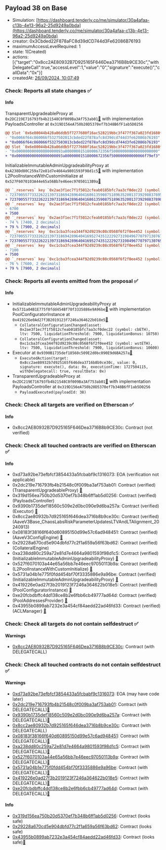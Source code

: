 ## Payload 38 on Base

- Simulation: [https://dashboard.tenderly.co/me/simulator/30a4afaa-c13b-4e13-96a2-25d9249a0bda](https://dashboard.tenderly.co/me/simulator/30a4afaa-c13b-4e13-96a2-25d9249a0bda)
- creator: 0x3Cbded22F878aFC8d39dCD744d3Fe62086B76193
- maximumAccessLevelRequired: 1
- state: 1(Created)
- actions: [{"target":"0x8cc2AE80932B7D925165F646Dea3716B8b9CE30c","withDelegateCall":true,"accessLevel":1,"value":"0","signature":"execute()","callData":"0x"}]
- createdAt: [26/09/2024, 10:07:49](https://basescan.org/tx/0x99c6aafc4816ba1041d68cc9f5b6d83981fb8c74cd5ed3040c35c7fee18683a2)

### Check: Reports all state changes :white_check_mark:

#### Info


TransparentUpgradeableProxy at `0x2DC219E716793fb4b21548C0f009Ba3Af753ab01`[:ghost:](https://github.com/bgd-labs/aave-address-book "GovernanceV3Base.PAYLOADS_CONTROLLER") with implementation PayloadsController at `0x319D156eA750b20D5370ef7b348B6fF1ab5D0256`
```diff
@@ Slot `0x6e80044b428a86ddb5f7277680f16ac528219bbc3f477f367a023fd1680fef05` @@
- "0x0066f64c860066f5327502013cbded22f878afc8d39dcd744d3fe62086b76193"
+ "0x0066f64c860066f5327503013cbded22f878afc8d39dcd744d3fe62086b76193"
@@ Slot `0x6e80044b428a86ddb5f7277680f16ac528219bbc3f477f367a023fd1680fef06` @@
- "0x000000000000000000093a80000001518000672356f500000000000000000000"
+ "0x000000000000000000093a80000001518000672356f500000000000066f79ef3"
```

InitializableImmutableAdminUpgradeabilityProxy at `0xA238Dd80C259a72e81d7e4664a9801593F98d1c5`[:ghost:](https://github.com/bgd-labs/aave-address-book "AaveV3Base.POOL") with implementation L2PoolInstanceWithCustomInitialize at `0x527F6070103A44e65a56Bb7e46eec97050113B9a`[:ghost:](https://github.com/bgd-labs/aave-address-book "AaveV3Base.POOL_IMPL")
```diff
@@ `_reserves` key `0x2ae3f1ec7f1f5012cfeab0185bfc7aa3cf0dec22 (symbol: cbETH).configuration.data` @@
- 7237005577332262213973186942896404168613590875189635200137392988378953685548
+ 7237005577332262213973186942896404168613590875189635200137392988378986454348
@@ `_reserves` key `0x2ae3f1ec7f1f5012cfeab0185bfc7aa3cf0dec22 (symbol: cbETH).configuration.data_decoded.ltv` @@
- 6700
+ 7500
@@ `_reserves` key `0x2ae3f1ec7f1f5012cfeab0185bfc7aa3cf0dec22 (symbol: cbETH).configuration.data_decoded.liquidationThreshold` @@
- 74 % [7400, 2 decimals]
+ 79 % [7900, 2 decimals]
@@ `_reserves` key `0xc1cba3fcea344f92d9239c08c0568f6f2f0ee452 (symbol: wstETH).configuration.data` @@
- 7237005577332262213973186942896404169527435122292731984967707971307671919548
+ 7237005577332262213973186942896404169527435122292731984967707971307691580748
@@ `_reserves` key `0xc1cba3fcea344f92d9239c08c0568f6f2f0ee452 (symbol: wstETH).configuration.data_decoded.ltv` @@
- 7100
+ 7500
@@ `_reserves` key `0xc1cba3fcea344f92d9239c08c0568f6f2f0ee452 (symbol: wstETH).configuration.data_decoded.liquidationThreshold` @@
- 76 % [7600, 2 decimals]
+ 79 % [7900, 2 decimals]
```


### Check: Reports all events emitted from the proposal :white_check_mark:

#### Info

- InitializableImmutableAdminUpgradeabilityProxy at `0x5731a04B1E775f0fdd454Bf70f3335886e9A96be`[:ghost:](https://github.com/bgd-labs/aave-address-book "AaveV3Base.POOL_CONFIGURATOR") with implementation PoolConfiguratorInstance at `0x419226e0Ad27f3B2019123f7246a364622b018e5`[:ghost:](https://github.com/bgd-labs/aave-address-book "AaveV3Base.POOL_CONFIGURATOR_IMPL")
  - `CollateralConfigurationChanged(asset: 0x2ae3f1ec7f1f5012cfeab0185bfc7aa3cf0dec22 (symbol: cbETH), ltv: 7500, liquidationThreshold: 7900, liquidationBonus: 10750)`
  - `CollateralConfigurationChanged(asset: 0xc1cba3fcea344f92d9239c08c0568f6f2f0ee452 (symbol: wstETH), ltv: 7500, liquidationThreshold: 7900, liquidationBonus: 10600)`
- Executor at `0x9390B1735def18560c509E2d0bc090E9d6BA257a`[:ghost:](https://github.com/bgd-labs/aave-address-book "AaveV3Base.ACL_ADMIN, GovernanceV3Base.EXECUTOR_LVL_1")
  - `ExecutedAction(target: 0x8cc2ae80932b7d925165f646dea3716b8b9ce30c, value: 0, signature: execute(), data: 0x, executionTime: 1727504115, withDelegatecall: true, resultData: 0x)`
- TransparentUpgradeableProxy at `0x2DC219E716793fb4b21548C0f009Ba3Af753ab01`[:ghost:](https://github.com/bgd-labs/aave-address-book "GovernanceV3Base.PAYLOADS_CONTROLLER") with implementation PayloadsController at `0x319D156eA750b20D5370ef7b348B6fF1ab5D0256`
  - `PayloadExecuted(payloadId: 38)`

### Check: Check all targets are verified on Etherscan :white_check_mark:

#### Info

- 0x8cc2AE80932B7D925165F646Dea3716B8b9CE30c: Contract (not verified) 

### Check: Check all touched contracts are verified on Etherscan :white_check_mark:

#### Info

- 0xd73a92be73efbfcf3854433a5fcbabf9c1316073: EOA (verification not applicable)
- 0x2dc219e716793fb4b21548c0f009ba3af753ab01: Contract (verified) (TransparentUpgradeableProxy) [:ghost:](https://github.com/bgd-labs/aave-address-book "GovernanceV3Base.PAYLOADS_CONTROLLER")
- 0x319d156ea750b20d5370ef7b348b6ff1ab5d0256: Contract (verified) (PayloadsController) 
- 0x9390b1735def18560c509e2d0bc090e9d6ba257a: Contract (verified) (Executor) [:ghost:](https://github.com/bgd-labs/aave-address-book "AaveV3Base.ACL_ADMIN, GovernanceV3Base.EXECUTOR_LVL_1")
- 0x8cc2ae80932b7d925165f646dea3716b8b9ce30c: Contract (verified) (AaveV3Base_ChaosLabsRiskParameterUpdatesLTVAndLTAlignment_20240913) 
- 0x08183f38166f640d60895150d99e57c6ad948451: Contract (verified) (AaveV3ConfigEngine) [:ghost:](https://github.com/bgd-labs/aave-address-book "AaveV3Base.CONFIG_ENGINE")
- 0x29228a670cd5e904dbfd77c2f1a659a56f63bd62: Contract (verified) (CollateralEngine) 
- 0xa238dd80c259a72e81d7e4664a9801593f98d1c5: Contract (verified) (InitializableImmutableAdminUpgradeabilityProxy) [:ghost:](https://github.com/bgd-labs/aave-address-book "AaveV3Base.POOL")
- 0x527f6070103a44e65a56bb7e46eec97050113b9a: Contract (verified) (L2PoolInstanceWithCustomInitialize) [:ghost:](https://github.com/bgd-labs/aave-address-book "AaveV3Base.POOL_IMPL")
- 0x5731a04b1e775f0fdd454bf70f3335886e9a96be: Contract (verified) (InitializableImmutableAdminUpgradeabilityProxy) [:ghost:](https://github.com/bgd-labs/aave-address-book "AaveV3Base.POOL_CONFIGURATOR")
- 0x419226e0ad27f3b2019123f7246a364622b018e5: Contract (verified) (PoolConfiguratorInstance) [:ghost:](https://github.com/bgd-labs/aave-address-book "AaveV3Base.POOL_CONFIGURATOR_IMPL")
- 0xe20fcbdbffc4dd138ce8b2e6fbb6cb49777ad64d: Contract (verified) (PoolAddressesProvider) [:ghost:](https://github.com/bgd-labs/aave-address-book "AaveV3Base.POOL_ADDRESSES_PROVIDER")
- 0x43955b0899ab7232e3a454cf84aedd22ad46fd33: Contract (verified) (ACLManager) [:ghost:](https://github.com/bgd-labs/aave-address-book "AaveV3Base.ACL_MANAGER")

### Check: Check all targets do not contain selfdestruct :white_check_mark:

#### Warnings

- [0x8cc2AE80932B7D925165F646Dea3716B8b9CE30c](https://basescan.org/address/0x8cc2AE80932B7D925165F646Dea3716B8b9CE30c): Contract (with DELEGATECALL)

### Check: Check all touched contracts do not contain selfdestruct :white_check_mark:

#### Warnings

- [0xd73a92be73efbfcf3854433a5fcbabf9c1316073](https://basescan.org/address/0xd73a92be73efbfcf3854433a5fcbabf9c1316073): EOA (may have code later)
- [0x2dc219e716793fb4b21548c0f009ba3af753ab01](https://basescan.org/address/0x2dc219e716793fb4b21548c0f009ba3af753ab01): Contract (with DELEGATECALL)[:ghost:](https://github.com/bgd-labs/aave-address-book "GovernanceV3Base.PAYLOADS_CONTROLLER")
- [0x9390b1735def18560c509e2d0bc090e9d6ba257a](https://basescan.org/address/0x9390b1735def18560c509e2d0bc090e9d6ba257a): Contract (with DELEGATECALL)[:ghost:](https://github.com/bgd-labs/aave-address-book "AaveV3Base.ACL_ADMIN, GovernanceV3Base.EXECUTOR_LVL_1")
- [0x8cc2ae80932b7d925165f646dea3716b8b9ce30c](https://basescan.org/address/0x8cc2ae80932b7d925165f646dea3716b8b9ce30c): Contract (with DELEGATECALL)
- [0x08183f38166f640d60895150d99e57c6ad948451](https://basescan.org/address/0x08183f38166f640d60895150d99e57c6ad948451): Contract (with DELEGATECALL)[:ghost:](https://github.com/bgd-labs/aave-address-book "AaveV3Base.CONFIG_ENGINE")
- [0xa238dd80c259a72e81d7e4664a9801593f98d1c5](https://basescan.org/address/0xa238dd80c259a72e81d7e4664a9801593f98d1c5): Contract (with DELEGATECALL)[:ghost:](https://github.com/bgd-labs/aave-address-book "AaveV3Base.POOL")
- [0x527f6070103a44e65a56bb7e46eec97050113b9a](https://basescan.org/address/0x527f6070103a44e65a56bb7e46eec97050113b9a): Contract (with DELEGATECALL)[:ghost:](https://github.com/bgd-labs/aave-address-book "AaveV3Base.POOL_IMPL")
- [0x5731a04b1e775f0fdd454bf70f3335886e9a96be](https://basescan.org/address/0x5731a04b1e775f0fdd454bf70f3335886e9a96be): Contract (with DELEGATECALL)[:ghost:](https://github.com/bgd-labs/aave-address-book "AaveV3Base.POOL_CONFIGURATOR")
- [0x419226e0ad27f3b2019123f7246a364622b018e5](https://basescan.org/address/0x419226e0ad27f3b2019123f7246a364622b018e5): Contract (with DELEGATECALL)[:ghost:](https://github.com/bgd-labs/aave-address-book "AaveV3Base.POOL_CONFIGURATOR_IMPL")
- [0xe20fcbdbffc4dd138ce8b2e6fbb6cb49777ad64d](https://basescan.org/address/0xe20fcbdbffc4dd138ce8b2e6fbb6cb49777ad64d): Contract (with DELEGATECALL)[:ghost:](https://github.com/bgd-labs/aave-address-book "AaveV3Base.POOL_ADDRESSES_PROVIDER")

#### Info

- [0x319d156ea750b20d5370ef7b348b6ff1ab5d0256](https://basescan.org/address/0x319d156ea750b20d5370ef7b348b6ff1ab5d0256): Contract (looks safe)
- [0x29228a670cd5e904dbfd77c2f1a659a56f63bd62](https://basescan.org/address/0x29228a670cd5e904dbfd77c2f1a659a56f63bd62): Contract (looks safe)
- [0x43955b0899ab7232e3a454cf84aedd22ad46fd33](https://basescan.org/address/0x43955b0899ab7232e3a454cf84aedd22ad46fd33): Contract (looks safe)[:ghost:](https://github.com/bgd-labs/aave-address-book "AaveV3Base.ACL_MANAGER")

